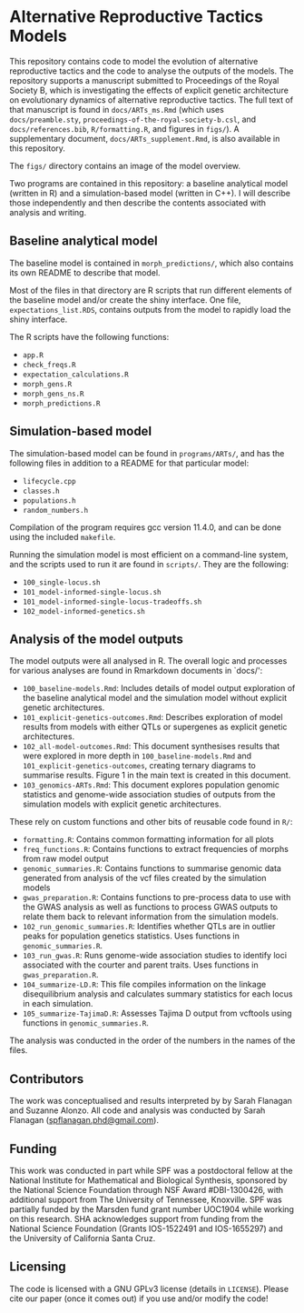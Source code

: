 # Alternative Reproductive Tactics Models

This repository contains code to model the evolution of alternative reproductive tactics and the code to analyse the outputs of the models.
The repository supports a manuscript submitted to Proceedings of the Royal Society B, which is investigating the effects of explicit genetic architecture on evolutionary dynamics of alternative reproductive tactics. 
The full text of that manuscript is found in `docs/ARTs_ms.Rmd` (which uses `docs/preamble.sty`, `proceedings-of-the-royal-society-b.csl`, and `docs/references.bib`, `R/formatting.R`, and figures in `figs/`). 
A supplementary document, `docs/ARTs_supplement.Rmd`, is also available in this repository.

The `figs/` directory contains an image of the model overview.

Two programs are contained in this repository: a baseline analytical model (written in R) and a simulation-based model (written in C++). I will describe those independently and then describe the contents associated with analysis and writing.

## Baseline analytical model

The baseline model is contained in `morph_predictions/`, which also contains its own README to describe that model. 

Most of the files in that directory are R scripts that run different elements of the baseline model and/or create the shiny interface. One file, `expectations_list.RDS`, contains outputs from the model to rapidly load the shiny interface.

The R scripts have the following functions:

- `app.R`
- `check_freqs.R`
- `expectation_calculations.R`
- `morph_gens.R`
- `morph_gens_ns.R`
- `morph_predictions.R`

## Simulation-based model

The simulation-based model can be found in `programs/ARTs/`, and has the following files in addition to a README for that particular model:

- `lifecycle.cpp`
- `classes.h`
- `populations.h`
- `random_numbers.h`

Compilation of the program requires gcc version 11.4.0, and can be done using the included `makefile`.

Running the simulation model is most efficient on a command-line system, and the scripts used to run it are found in `scripts/`. They are the following:

- `100_single-locus.sh`
- `101_model-informed-single-locus.sh`
- `101_model-informed-single-locus-tradeoffs.sh`
- `102_model-informed-genetics.sh`

## Analysis of the model outputs

The model outputs were all analysed in R. The overall logic and processes for various analyses are found in Rmarkdown documents in `docs/':

- `100_baseline-models.Rmd`: Includes details of model output exploration of the baseline analytical model and the simulation model without explicit genetic architectures.
- `101_explicit-genetics-outcomes.Rmd`: Describes exploration of model results from models with either QTLs or supergenes as explicit genetic architectures.
- `102_all-model-outcomes.Rmd`: This document synthesises results that were explored in more depth in `100_baseline-models.Rmd` and `101_explicit-genetics-outcomes`, creating ternary diagrams to summarise results. Figure 1 in the main text is created in this document.
- `103_genomics-ARTs.Rmd`: This document explores population genomic statistics and genome-wide association studies of outputs from the simulation models with explicit genetic architectures. 

These rely on custom functions and other bits of reusable code found in `R/`:

- `formatting.R`: Contains common formatting information for all plots
- `freq_functions.R`: Contains functions to extract frequencies of morphs from raw model output
- `genomic_summaries.R`: Contains functions to summarise genomic data generated from analysis of the vcf files created by the simulation models
- `gwas_preparation.R`: Contains functions to pre-process data to use with the GWAS analysis as well as functions to process GWAS outputs to relate them back to relevant information from the simulation models.
- `102_run_genomic_summaries.R`: Identifies whether QTLs are in outlier peaks for population genetics statistics. Uses functions in `genomic_summaries.R`. 
- `103_run_gwas.R`: Runs genome-wide association studies to identify loci associated with the courter and parent traits. Uses functions in `gwas_preparation.R`.
- `104_summarize-LD.R`: This file compiles information on the linkage disequilibrium analysis and calculates summary statistics for each locus in each simulation.
- `105_summarize-TajimaD.R`: Assesses Tajima D output from vcftools using functions in `genomic_summaries.R`.


The analysis was conducted in the order of the numbers in the names of the files.


## Contributors

The work was conceptualised and results interpreted by by Sarah Flanagan and Suzanne Alonzo. All code and analysis was conducted by Sarah Flanagan (spflanagan.phd@gmail.com).

## Funding

This work was conducted in part while SPF was a postdoctoral fellow at the National Institute for Mathematical and Biological Synthesis, sponsored by the National Science Foundation through NSF Award #DBI-1300426, with additional support from The University of Tennessee, Knoxville. 
SPF was partially funded by the Marsden fund grant number UOC1904 while working on this research. 
SHA acknowledges support from funding from the National Science Foundation (Grants IOS-1522491 and IOS-1655297) and the University of California Santa Cruz.

## Licensing

The code is licensed with a GNU GPLv3 license (details in `LICENSE`). Please cite our paper (once it comes out) if you use and/or modify the code!

